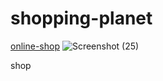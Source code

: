 # shopping-planet
[online-shop](https://shopping-planet-web.vercel.app/)
![Screenshot (25)](https://github.com/sedmahdihashemi/shopping-planet/assets/155801810/9cdeecd3-ee66-46ac-973a-b5f2c5f025fa)


shop
